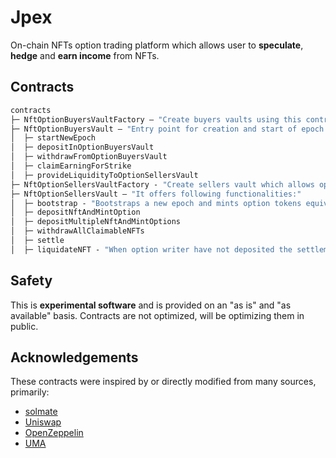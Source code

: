 # Jpex

On-chain NFTs option trading platform which allows user to **speculate**, **hedge** and **earn income** from NFTs. 

## Contracts

```ml
contracts
├─ NftOptionBuyersVaultFactory — "Create buyers vaults using this contract eg: Bayc Vault, Cryptopunks Vault"
├─ NftOptionBuyersVault — "Entry point for creation and start of epoch. It offers following functionalities" 
│  ├─ startNewEpoch
│  ├─ depositInOptionBuyersVault
│  ├─ withdrawFromOptionBuyersVault
│  ├─ claimEarningForStrike
│  ├─ provideLiquidityToOptionSellersVault
├─ NftOptionSellersVaultFactory - "Create sellers vault which allows option writers to deposit NFT and mint option"
├─ NftOptionSellersVault — "It offers following functionalities:"
│  ├─ bootstrap - "Bootstraps a new epoch and mints option tokens equivalent to user deposits for the epoch"
│  ├─ depositNftAndMintOption
│  ├─ depositMultipleNftAndMintOptions
│  ├─ withdrawAllClaimableNFTs
│  ├─ settle
│  ├─ liquidateNFT - "When option writer have not deposited the settlement difference in the alloted settlement window"
```

## Safety

This is **experimental software** and is provided on an "as is" and "as available" basis. Contracts are not optimized, will be optimizing them in public.

## Acknowledgements

These contracts were inspired by or directly modified from many sources, primarily:

- [solmate](https://github.com/transmissions11/solmate)
- [Uniswap](https://github.com/Uniswap/uniswap-lib)
- [OpenZeppelin](https://github.com/OpenZeppelin/openzeppelin-contracts)
- [UMA](https://github.com/UMAprotocol/protocol)
